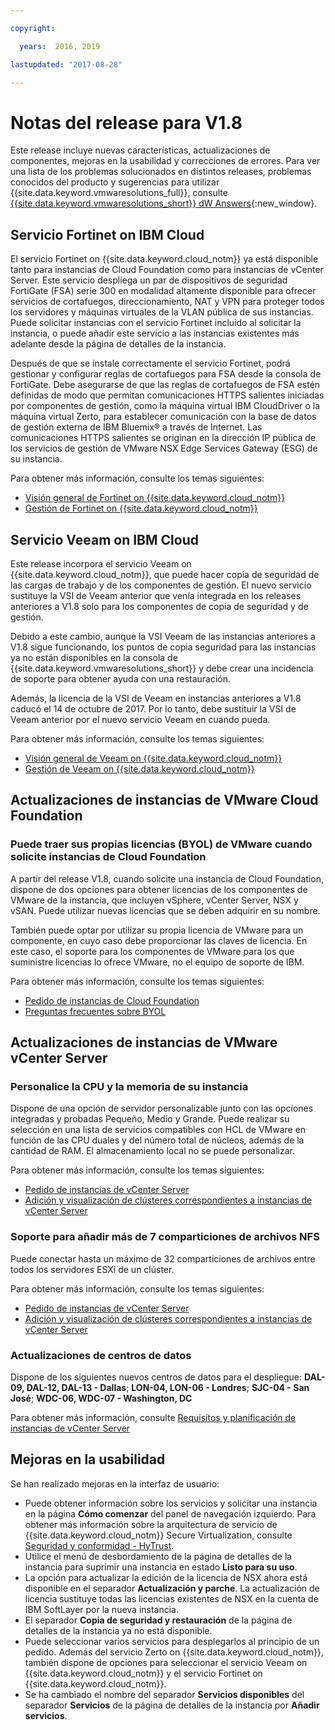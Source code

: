 ```yaml
---

copyright:

  years:  2016, 2019

lastupdated: "2017-08-28"

---
```


# Notas del release para V1.8

Este release incluye nuevas características, actualizaciones de componentes, mejoras en la usabilidad y correcciones de errores. Para ver una lista de los problemas solucionados en distintos releases, problemas conocidos del producto y sugerencias para utilizar {{site.data.keyword.vmwaresolutions_full}}, consulte [{{site.data.keyword.vmwaresolutions_short}} dW Answers](https://developer.ibm.com/answers/topics/cloudvmw/){:new_window}.

## Servicio Fortinet on IBM Cloud

El servicio Fortinet on {{site.data.keyword.cloud_notm}} ya está disponible tanto para instancias de Cloud Foundation como para instancias de vCenter Server. Este servicio despliega un par de dispositivos de seguridad FortiGate (FSA) serie 300 en modalidad altamente disponible para ofrecer servicios de cortafuegos, direccionamiento, NAT y VPN para proteger todos los servidores y máquinas virtuales de la VLAN pública de sus instancias. Puede solicitar instancias con el servicio Fortinet incluido al solicitar la instancia, o puede añadir este servicio a las instancias existentes más adelante desde la página de detalles de la instancia.

Después de que se instale correctamente el servicio Fortinet, podrá gestionar y configurar reglas de cortafuegos para FSA desde la consola de FortiGate. Debe asegurarse de que las reglas de cortafuegos de FSA estén definidas de modo que permitan comunicaciones HTTPS salientes iniciadas por componentes de gestión, como la máquina virtual IBM CloudDriver o la máquina virtual Zerto, para establecer comunicación con la base de datos de gestión externa de IBM Bluemix® a través de Internet. Las comunicaciones HTTPS salientes se originan en la dirección IP pública de los servicios de gestión de VMware NSX Edge Services Gateway (ESG) de su instancia.

Para obtener más información, consulte los temas siguientes:
* [Visión general de Fortinet on {{site.data.keyword.cloud_notm}}](../services/fsa_considerations.html)
* [Gestión de Fortinet on {{site.data.keyword.cloud_notm}}](../services/managingfsa.html)

## Servicio Veeam on IBM Cloud

Este release incorpora el servicio Veeam on {{site.data.keyword.cloud_notm}}, que puede hacer copia de seguridad de las cargas de trabajo y de los componentes de gestión. El nuevo servicio sustituye la VSI de Veeam anterior que venía integrada en los releases anteriores a V1.8 solo para los componentes de copia de seguridad y de gestión.

Debido a este cambio, aunque la VSI Veeam de las instancias anteriores a V1.8 sigue funcionando, los puntos de copia seguridad para las instancias ya no están disponibles en la consola de {{site.data.keyword.vmwaresolutions_short}} y debe crear una incidencia de soporte para obtener ayuda con una restauración.

Además, la licencia de la VSI de Veeam en instancias anteriores a V1.8 caducó el 14 de octubre de 2017. Por lo tanto, debe sustituir la VSI de Veeam anterior por el nuevo servicio Veeam en cuando pueda.

Para obtener más información, consulte los temas siguientes:
* [Visión general de Veeam on {{site.data.keyword.cloud_notm}}](../services/veeam_considerations.html)
* [Gestión de Veeam on {{site.data.keyword.cloud_notm}}](../services/managingveeam.html)

## Actualizaciones de instancias de VMware Cloud Foundation

### Puede traer sus propias licencias (BYOL) de VMware cuando solicite instancias de Cloud Foundation

A partir del release V1.8, cuando solicite una instancia de Cloud Foundation, dispone de dos opciones para obtener licencias de los componentes de VMware de la instancia, que incluyen vSphere, vCenter Server, NSX y vSAN. Puede utilizar nuevas licencias que se deben adquirir en su nombre.

También puede optar por utilizar su propia licencia de VMware para un componente, en cuyo caso debe proporcionar las claves de licencia. En este caso, el soporte para los componentes de VMware para los que suministre licencias lo ofrece VMware, no el equipo de soporte de IBM.

Para obtener más información, consulte los temas siguientes:
* [Pedido de instancias de Cloud Foundation](../sddc/sd_orderinginstance.html)
* [Preguntas frecuentes sobre BYOL](faq_byol.html)

## Actualizaciones de instancias de VMware vCenter Server

### Personalice la CPU y la memoria de su instancia

Dispone de una opción de servidor personalizable junto con las opciones integradas y probadas Pequeño, Medio y Grande. Puede realizar su selección en una lista de servicios compatibles con HCL de VMware en función de las CPU duales y del número total de núcleos, además de la cantidad de RAM. El almacenamiento local no se puede personalizar.

Para obtener más información, consulte los temas siguientes:
* [Pedido de instancias de vCenter Server](../vcenter/vc_orderinginstance.html)
* [Adición y visualización de clústeres correspondientes a instancias de vCenter Server](../vcenter/vc_addingviewingclusters.html)

### Soporte para añadir más de 7 comparticiones de archivos NFS

 Puede conectar hasta un máximo de 32 comparticiones de archivos entre todos los servidores ESXi de un clúster.

 Para obtener más información, consulte los temas siguientes:
* [Pedido de instancias de vCenter Server](../vcenter/vc_orderinginstance.html)
* [Adición y visualización de clústeres correspondientes a instancias de vCenter Server](../vcenter/vc_addingviewingclusters.html)

### Actualizaciones de centros de datos

Dispone de los siguientes nuevos centros de datos para el despliegue: **DAL-09, DAL-12, DAL-13 - Dallas**; **LON-04, LON-06 - Londres**; **SJC-04 - San José**; **WDC-06, WDC-07 - Washington, DC**

Para obtener más información, consulte [Requisitos y planificación de instancias de vCenter Server](../vcenter/vc_planning.html)

## Mejoras en la usabilidad

Se han realizado mejoras en la interfaz de usuario:
* Puede obtener información sobre los servicios y solicitar una instancia en la página **Cómo comenzar** del panel de navegación izquierdo. Para obtener más información sobre la arquitectura de servicio de {{site.data.keyword.cloud_notm}} Secure Virtualization, consulte [Seguridad y conformidad - HyTrust](https://www.ibm.com/devops/method/content/architecture/virtCloudFoundationPlatform/hytrust).
* Utilice el menú de desbordamiento de la página de detalles de la instancia para suprimir una instancia en estado **Listo para su uso**.
* La opción para actualizar la edición de la licencia de NSX ahora está disponible en el separador **Actualización y parche**. La actualización de licencia sustituye todas las licencias existentes de NSX en la cuenta de IBM SoftLayer por la nueva instancia.
* El separador **Copia de seguridad y restauración** de la página de detalles de la instancia ya no está disponible.
* Puede seleccionar varios servicios para desplegarlos al principio de un pedido. Además del servicio Zerto on {{site.data.keyword.cloud_notm}}, también dispone de opciones para seleccionar el servicio Veeam on {{site.data.keyword.cloud_notm}} y el servicio Fortinet on {{site.data.keyword.cloud_notm}}.
* Se ha cambiado el nombre del separador **Servicios disponibles** del separador **Servicios** de la página de detalles de la instancia por **Añadir servicios**.
